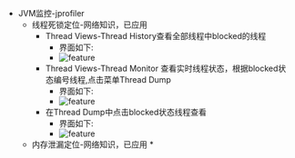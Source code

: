 * JVM监控-jprofiler
  * 线程死锁定位-网络知识，已应用
    * Thread Views-Thread History查看全部线程中blocked的线程
        * 界面如下:
        * ![feature]()
    * Thread Views-Thread Monitor 查看实时线程状态，根据blocked状态编号线程,点击菜单Thread Dump
        * 界面如下:
        * ![feature]()
    * 在Thread Dump中点击blocked状态线程查看
        * 界面如下:
        * ![feature]()
  * 内存泄漏定位-网络知识，已应用
    * 